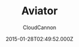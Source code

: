 ---
title: Aviator
github: https://github.com/CloudCannon/aviator-jekyll-template
demo: https://tangerine-lemon.cloudvent.net/
author: CloudCannon
thumbnail: themes/jekyll-aviator.jpg
ssg:
  - Jekyll
cms:
  - Markdown
date: 2015-01-28T02:49:52.000Z
description: ':droplet: API Documentation template for Jekyll'
draft: false
publish_date: '2015-01-28T02:49:52Z'
update_date: '2022-08-01T03:17:43Z'
github_star: 348
github_fork: 181
---